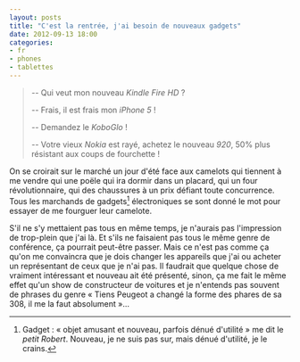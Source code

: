 ```yaml
---
layout: posts
title: "C'est la rentrée, j'ai besoin de nouveaux gadgets"
date: 2012-09-13 18:00
categories:
- fr
- phones
- tablettes
---
```


> -- Qui veut mon nouveau *Kindle Fire HD* ?
> 
> -- Frais, il est frais mon *iPhone 5* !
> 
> -- Demandez le *KoboGlo* !
> 
> -- Votre vieux *Nokia* est rayé, achetez le nouveau *920*, 50% plus résistant aux coups de fourchette !

On se croirait sur le marché un jour d'été face aux camelots qui tiennent à me
vendre qui une poële qui ira dormir dans un placard, qui un four
révolutionnaire, qui des chaussures à un prix défiant toute concurrence. Tous
les marchands de gadgets[^1] électroniques se sont donné le mot pour essayer de
me fourguer leur camelote.

S'il ne s'y mettaient pas tous en même temps, je n'aurais pas l'impression de
trop-plein que j'ai là.  Et s'ils ne faisaient pas tous le même genre de
conférence, ça pourrait peut-être passer. Mais ce n'est pas comme ça qu'on me
convaincra que je dois changer les appareils que j'ai ou acheter un
représentant de ceux que je n'ai pas. Il faudrait que quelque chose de vraiment
intéressant et nouveau ait été présenté, sinon, ça me fait le même effet qu'un
show de constructeur de voitures et je n'entends pas souvent de phrases du
genre « Tiens Peugeot a changé la forme des phares de sa 308, il me la faut
absolument »...

[^1]: Gadget : « objet amusant et nouveau, parfois dénué d'utilité » me dit le *petit Robert*. Nouveau, je ne suis pas sur, mais dénué d'utilité, je le crains.
